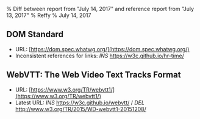 % Diff between report from "July 14, 2017" and reference report from "July 13, 2017"
% Reffy
% July 14, 2017

## DOM Standard

- URL: [https://dom.spec.whatwg.org/](https://dom.spec.whatwg.org/)
- Inconsistent references for links: *INS* https://w3c.github.io/hr-time/


## WebVTT: The Web Video Text Tracks Format

- URL: [https://www.w3.org/TR/webvtt1/](https://www.w3.org/TR/webvtt1/)
- Latest URL: *INS* https://w3c.github.io/webvtt/ / *DEL* http://www.w3.org/TR/2015/WD-webvtt1-20151208/



